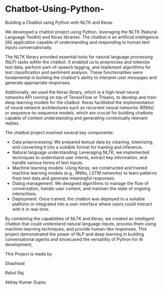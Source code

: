 # Chatbot-Using-Python-
Building a Chatbot using Python with NLTK and Keras

We developed a chatbot project using Python, leveraging the NLTK (Natural Language Toolkit) and Keras libraries. The chatbot is an artificial intelligence (AI) application capable of understanding and responding to human text inputs conversationally.

The NLTK library provided essential tools for natural language processing (NLP) tasks within the chatbot. It enabled us to preprocess and tokenize text data, perform part-of-speech tagging, and implement algorithms for text classification and sentiment analysis. These functionalities were fundamental in building the chatbot's ability to interpret user messages and generate appropriate responses.

Additionally, we used the Keras library, which is a high-level neural networks API running on top of TensorFlow or Theano, to develop and train deep learning models for the chatbot. Keras facilitated the implementation of neural network architectures such as recurrent neural networks (RNNs) or sequence-to-sequence models, which are crucial for building chatbots capable of context understanding and generating contextually relevant replies.

The chatbot project involved several key components:
- Data preprocessing: We prepared textual data by cleaning, tokenizing, and converting it into a suitable format for training and inference.
- Natural language understanding: Leveraging NLTK, we implemented techniques to understand user intents, extract key information, and handle various forms of text inputs.
- Machine learning models: Using Keras, we constructed and trained machine learning models (e.g., RNNs, LSTM networks) to learn patterns from text data and generate meaningful responses.
- Dialog management: We designed algorithms to manage the flow of conversation, handle user context, and maintain the state of ongoing interactions.
- Deployment: Once trained, the chatbot was deployed to a suitable platform or integrated into a user interface where users could interact with it in real-time.

By combining the capabilities of NLTK and Keras, we created an intelligent chatbot that could understand natural language inputs, process them using machine-learning techniques, and provide human-like responses. This project demonstrated the power of NLP and deep learning in building conversational agents and showcased the versatility of Python for AI development,

This Project is made by

Shashwat

Rahul Raj

Abhay Kumar Gupta.
